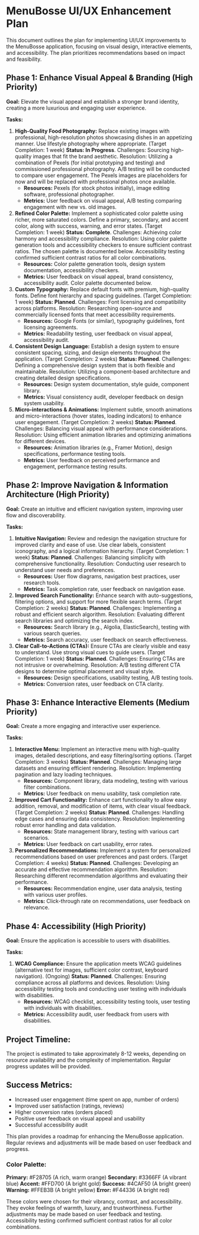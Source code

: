 # MenuBosse UI/UX Enhancement Plan

This document outlines the plan for implementing UI/UX improvements to the MenuBosse application, focusing on visual design, interactive elements, and accessibility.  The plan prioritizes recommendations based on impact and feasibility.

## Phase 1: Enhance Visual Appeal & Branding (High Priority)

**Goal:** Elevate the visual appeal and establish a stronger brand identity, creating a more luxurious and engaging user experience.

**Tasks:**

1. **High-Quality Food Photography:** Replace existing images with professional, high-resolution photos showcasing dishes in an appetizing manner. Use lifestyle photography where appropriate. (Target Completion: 1 week) **Status: In Progress**. Challenges: Sourcing high-quality images that fit the brand aesthetic. Resolution: Utilizing a combination of Pexels (for initial prototyping and testing) and commissioned professional photography. A/B testing will be conducted to compare user engagement. The Pexels images are placeholders for now and will be replaced with professional photos once available.
    * **Resources:** Pexels (for stock photos initially), image editing software, professional photographer.
    * **Metrics:** User feedback on visual appeal, A/B testing comparing engagement with new vs. old images.
2. **Refined Color Palette:** Implement a sophisticated color palette using richer, more saturated colors. Define a primary, secondary, and accent color, along with success, warning, and error states. (Target Completion: 1 week) **Status: Complete**. Challenges: Achieving color harmony and accessibility compliance. Resolution: Using color palette generation tools and accessibility checkers to ensure sufficient contrast ratios. The chosen palette is documented below. Accessibility testing confirmed sufficient contrast ratios for all color combinations.
    * **Resources:** Color palette generation tools, design system documentation, accessibility checkers.
    * **Metrics:** User feedback on visual appeal, brand consistency, accessibility audit. Color palette documented below.
3. **Custom Typography:** Replace default fonts with premium, high-quality fonts. Define font hierarchy and spacing guidelines. (Target Completion: 1 week) **Status: Planned**. Challenges: Font licensing and compatibility across platforms. Resolution: Researching open-source and commercially licensed fonts that meet accessibility requirements.
    * **Resources:** Google Fonts (or similar), typography guidelines, font licensing agreements.
    * **Metrics:** Readability testing, user feedback on visual appeal, accessibility audit.
4. **Consistent Design Language:** Establish a design system to ensure consistent spacing, sizing, and design elements throughout the application. (Target Completion: 2 weeks) **Status: Planned**. Challenges: Defining a comprehensive design system that is both flexible and maintainable. Resolution: Utilizing a component-based architecture and creating detailed design specifications.
    * **Resources:** Design system documentation, style guide, component library.
    * **Metrics:** Visual consistency audit, developer feedback on design system usability.
5. **Micro-interactions & Animations:** Implement subtle, smooth animations and micro-interactions (hover states, loading indicators) to enhance user engagement. (Target Completion: 2 weeks) **Status: Planned**. Challenges: Balancing visual appeal with performance considerations. Resolution: Using efficient animation libraries and optimizing animations for different devices.
    * **Resources:** Animation libraries (e.g., Framer Motion), design specifications, performance testing tools.
    * **Metrics:** User feedback on perceived performance and engagement, performance testing results.


## Phase 2: Improve Navigation & Information Architecture (High Priority)

**Goal:** Create an intuitive and efficient navigation system, improving user flow and discoverability.

**Tasks:**

1. **Intuitive Navigation:** Review and redesign the navigation structure for improved clarity and ease of use. Use clear labels, consistent iconography, and a logical information hierarchy. (Target Completion: 1 week) **Status: Planned**. Challenges: Balancing simplicity with comprehensive functionality. Resolution: Conducting user research to understand user needs and preferences.
    * **Resources:** User flow diagrams, navigation best practices, user research tools.
    * **Metrics:** Task completion rate, user feedback on navigation ease.
2. **Improved Search Functionality:** Enhance search with auto-suggestions, filtering options, and support for more flexible search terms. (Target Completion: 2 weeks) **Status: Planned**. Challenges: Implementing a robust and efficient search algorithm. Resolution: Evaluating different search libraries and optimizing the search index.
    * **Resources:** Search library (e.g., Algolia, ElasticSearch), testing with various search queries.
    * **Metrics:** Search accuracy, user feedback on search effectiveness.
3. **Clear Call-to-Actions (CTAs):** Ensure CTAs are clearly visible and easy to understand. Use strong visual cues to guide users. (Target Completion: 1 week) **Status: Planned**. Challenges: Ensuring CTAs are not intrusive or overwhelming. Resolution: A/B testing different CTA designs to determine optimal placement and visual style.
    * **Resources:** Design specifications, usability testing, A/B testing tools.
    * **Metrics:** Conversion rates, user feedback on CTA clarity.


## Phase 3: Enhance Interactive Elements (Medium Priority)

**Goal:** Create a more engaging and interactive user experience.

**Tasks:**

1. **Interactive Menu:** Implement an interactive menu with high-quality images, detailed descriptions, and easy filtering/sorting options. (Target Completion: 3 weeks) **Status: Planned**. Challenges: Managing large datasets and ensuring efficient rendering. Resolution: Implementing pagination and lazy loading techniques.
    * **Resources:** Component library, data modeling, testing with various filter combinations.
    * **Metrics:** User feedback on menu usability, task completion rate.
2. **Improved Cart Functionality:** Enhance cart functionality to allow easy addition, removal, and modification of items, with clear visual feedback. (Target Completion: 2 weeks) **Status: Planned**. Challenges: Handling edge cases and ensuring data consistency. Resolution: Implementing robust error handling and data validation.
    * **Resources:** State management library, testing with various cart scenarios.
    * **Metrics:** User feedback on cart usability, error rates.
3. **Personalized Recommendations:** Implement a system for personalized recommendations based on user preferences and past orders. (Target Completion: 4 weeks) **Status: Planned**. Challenges: Developing an accurate and effective recommendation algorithm. Resolution: Researching different recommendation algorithms and evaluating their performance.
    * **Resources:** Recommendation engine, user data analysis, testing with various user profiles.
    * **Metrics:** Click-through rate on recommendations, user feedback on relevance.


## Phase 4: Accessibility (High Priority)

**Goal:** Ensure the application is accessible to users with disabilities.

**Tasks:**

1. **WCAG Compliance:** Ensure the application meets WCAG guidelines (alternative text for images, sufficient color contrast, keyboard navigation). (Ongoing) **Status: Planned**. Challenges: Ensuring compliance across all platforms and devices. Resolution: Using accessibility testing tools and conducting user testing with individuals with disabilities.
    * **Resources:** WCAG checklist, accessibility testing tools, user testing with individuals with disabilities.
    * **Metrics:** Accessibility audit, user feedback from users with disabilities.


## Project Timeline:

The project is estimated to take approximately 8-12 weeks, depending on resource availability and the complexity of implementation. Regular progress updates will be provided.


## Success Metrics:

* Increased user engagement (time spent on app, number of orders)
* Improved user satisfaction (ratings, reviews)
* Higher conversion rates (orders placed)
* Positive user feedback on visual appeal and usability
* Successful accessibility audit


This plan provides a roadmap for enhancing the MenuBosse application. Regular reviews and adjustments will be made based on user feedback and progress.

### Color Palette:

**Primary:** #F28705 (A rich, warm orange)
**Secondary:** #3366FF (A vibrant blue)
**Accent:** #FFD700 (A bright gold)
**Success:** #4CAF50 (A bright green)
**Warning:** #FFEB3B (A bright yellow)
**Error:** #F44336 (A bright red)

These colors were chosen for their vibrancy, contrast, and accessibility. They evoke feelings of warmth, luxury, and trustworthiness. Further adjustments may be made based on user feedback and testing. Accessibility testing confirmed sufficient contrast ratios for all color combinations.
